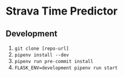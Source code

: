 # Strava Time Predictor

## Development

1. `git clone [repo-url]`
2. `pipenv install --dev`
3. `pipenv run pre-commit install`
4. `FLASK_ENV=development pipenv run start`
